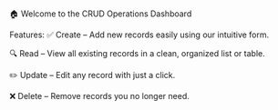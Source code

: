 🏠 Welcome to the CRUD Operations Dashboard

Features:
✅ Create – Add new records easily using our intuitive form.

🔍 Read – View all existing records in a clean, organized list or table.

✏️ Update – Edit any record with just a click.

❌ Delete – Remove records you no longer need.
